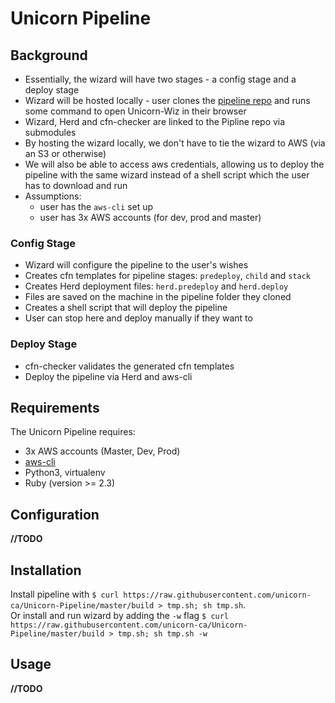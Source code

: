 # Unicorn Pipeline
## Background
- Essentially, the wizard will have two stages - a config stage and a deploy stage
- Wizard will be hosted locally - user clones the [pipeline repo](https://github.com/unicorn-ca/Unicorn-Pipeline) and runs some command to open Unicorn-Wiz in their browser
- Wizard, Herd and cfn-checker are linked to the Pipline repo via submodules
- By hosting the wizard locally, we don't have to tie the wizard to AWS (via an S3 or otherwise)
- We will also be able to access aws credentials, allowing us to deploy the pipeline with the same wizard instead of a shell script which the user has to download and run
- Assumptions:
    - user has the `aws-cli` set up
    - user has 3x AWS accounts (for dev, prod and master)

### Config Stage
- Wizard will configure the pipeline to the user's wishes
- Creates cfn templates for pipeline stages: `predeploy`, `child` and `stack`
- Creates Herd deployment files: `herd.predeploy` and `herd.deploy`
- Files are saved on the machine in the pipeline folder they cloned
- Creates a shell script that will deploy the pipeline
- User can stop here and deploy manually if they want to

### Deploy Stage
- cfn-checker validates the generated cfn templates
- Deploy the pipeline via Herd and aws-cli

## Requirements
The Unicorn Pipeline requires:
- 3x AWS accounts (Master, Dev, Prod)
- [aws-cli](https://aws.amazon.com/cli/)
- Python3, virtualenv
- Ruby (version >= 2.3)

## Configuration
**//TODO**

## Installation
Install pipeline with `$ curl https://raw.githubusercontent.com/unicorn-ca/Unicorn-Pipeline/master/build > tmp.sh; sh tmp.sh`.  
Or install and run wizard by adding the `-w` flag `$ curl https://raw.githubusercontent.com/unicorn-ca/Unicorn-Pipeline/master/build > tmp.sh; sh tmp.sh -w`

## Usage
**//TODO**
